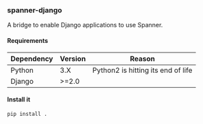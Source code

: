 ### spanner-django

A bridge to enable Django applications to use Spanner.

#### Requirements

Dependency|Version|Reason
---|---|---
Python|3.X|Python2 is hitting its end of life
Django|>=2.0|

#### Install it

```shell
pip install .
```
